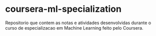 # coursera-ml-specialization

Repositorio que contem as notas e atividades desenvolvidas durante o curso de especializacao em Machine Learning feito pelo Coursera.